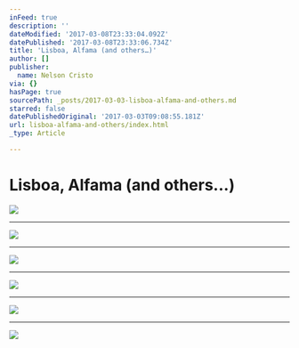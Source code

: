 ```yaml
---
inFeed: true
description: ''
dateModified: '2017-03-08T23:33:04.092Z'
datePublished: '2017-03-08T23:33:06.734Z'
title: 'Lisboa, Alfama (and others…)'
author: []
publisher:
  name: Nelson Cristo
via: {}
hasPage: true
sourcePath: _posts/2017-03-03-lisboa-alfama-and-others.md
starred: false
datePublishedOriginal: '2017-03-03T09:08:55.181Z'
url: lisboa-alfama-and-others/index.html
_type: Article

---
```

# Lisboa, Alfama (and others...)
![](https://the-grid-user-content.s3-us-west-2.amazonaws.com/107fc570-c5c0-4b52-a2c5-a621479fcc7c.jpg)

---

![](https://the-grid-user-content.s3-us-west-2.amazonaws.com/99dca49c-0fd2-4581-aa60-a26701c99d71.jpg)

---

![](https://the-grid-user-content.s3-us-west-2.amazonaws.com/17a4e99d-553b-4d53-898a-8d53c14bf85d.jpg)

---

![](https://the-grid-user-content.s3-us-west-2.amazonaws.com/e93d539f-be78-4188-9dc7-8250bc44a62d.jpg)

---

![](https://the-grid-user-content.s3-us-west-2.amazonaws.com/9cdf8499-3547-4e56-8bd2-ab1a31a54be4.jpg)

---

![](https://the-grid-user-content.s3-us-west-2.amazonaws.com/967b56c9-5379-4509-8e02-d14d21e34b9f.jpg)